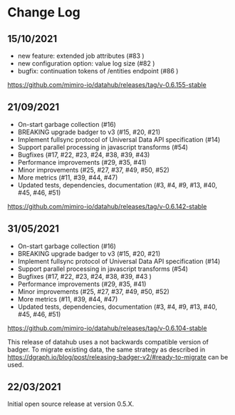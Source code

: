 # Change Log

## 15/10/2021

* new feature: extended job attributes (#83 )
* new configuration option: value log size (#82 )
* bugfix: continuation tokens of /entities endpoint (#86 )

https://github.com/mimiro-io/datahub/releases/tag/v-0.6.155-stable

## 21/09/2021

* On-start garbage collection (#16)
* BREAKING upgrade badger to v3 (#15, #20, #21)
* Implement fullsync protocol of Universal Data API specification (#14)
* Support parallel processing in javascript transforms (#54)
* Bugfixes (#17, #22, #23, #24, #38, #39, #43)
* Performance improvements (#29, #35, #41)
* Minor improvements (#25, #27, #37, #49, #50, #52)
* More metrics (#11, #39, #44, #47)
* Updated tests, dependencies, documentation (#3, #4, #9, #13, #40, #45, #46, #51)

https://github.com/mimiro-io/datahub/releases/tag/v-0.6.142-stable

## 31/05/2021

* On-start garbage collection (#16)
* BREAKING upgrade badger to v3 (#15, #20, #21)
* Implement fullsync protocol of Universal Data API specification (#14)
* Support parallel processing in javascript transforms (#54)
* Bugfixes (#17, #22, #23, #24, #38, #39, #43 )
* Performance improvements (#29, #35, #41)
* Minor improvements (#25, #27, #37, #49, #50, #52)
* More metrics (#11, #39, #44, #47)
* Updated tests, dependencies, documentation (#3, #4, #9, #13, #40, #45, #46, #51)

https://github.com/mimiro-io/datahub/releases/tag/v-0.6.104-stable

This release of datahub uses a not backwards compatible version of badger. To migrate existing data, the same strategy as
described in https://dgraph.io/blog/post/releasing-badger-v2/#ready-to-migrate can be used.

## 22/03/2021

Initial open source release at version 0.5.X. 

